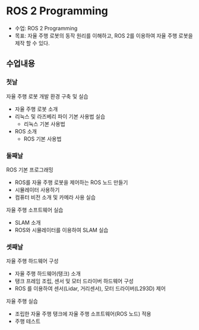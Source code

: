 # ROS 2 Programming

- 수업: ROS 2 Programming
- 목표: 자율 주행 로봇의 동작 원리를 이해하고, ROS 2를 이용하여 자율 주행 로봇을 제작 할 수 있다.

## 수업내용

### 첫날

자율 주행 로봇 개발 환경 구축 및 실습
  - 자율 주행 로봇 소개
  - 리눅스 및 라즈베리 파이 기본 사용법 실습
    - 리눅스 기본 사용법
  - ROS 소개
    - ROS 기본 사용법

### 둘째날

ROS 기본 프로그래밍
 - ROS를 자율 주행 로봇을 제어하는 ROS 노드 만들기
 - 시뮬레이터 사용하기
 - 컴퓨터 비전 소개 및 카메라 사용 실습

자율 주행 소프트웨어 실습
 - SLAM 소개
 - ROS와 시뮬레이터를 이용하여 SLAM 실습

### 셋째날

자율 주행 하드웨어 구성
 - 자율 주행 하드웨어(탱크) 소개
 - 탱크 프레임 조립, 센서 및 모터 드라이버 하드웨어 구성
 - ROS 를 이용하여 센서(Lidar, 거리센서), 모터 드라이버(L293D)  제어

자율 주행 실습
 - 조립한 자율 주행 탱크에 자율 주행 소프트웨어(ROS 노드) 적용
 - 주행 테스트
